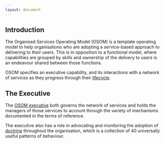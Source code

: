 ```yaml
---
layout: document
---
```


## Introduction

The Organised Services Operating Model (OSOM) is a template operating
model to help organisations who are adopting a service-based approach
to delivering to their users. This is in opposition to a functional
model, where capabilities are grouped by skills and ownership of the
delivery to users is an endeavour shared between those functions.

OSOM specifies an executive capability, and its interactions with a
network of services as they progress through their [lifecycle](/lifecycle).

## The Executive

The [OSOM executive](/executive) both governs the network of services
and holds the managers of those services to account through the
variety of mechanisms documented in the terms of reference.

The executive also has a role in advocating and monitoring the
adoption of [doctrine](/doctrine) throughout the organisation, which is a
collection of 40 universally useful patterns of behaviour.
